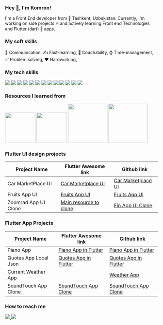 ### Hey 👋, I'm Komron!

I'm a Front End developer from 🌁 Tashkent, Uzbekistan. Currently, I'm working on side projects 🔥 and actively learning Front end Technologies and Flutter (dart) 📲 apps.

### My soft skills

🙌 Communication, ✍ Fast-learning, 🤵 Coachability, ⌚ Time-management, ✅ Problem solving, ❤️️ Hardworking, 

### My tech skills

![](https://img.shields.io/badge/Code-Dart-<#042B59>) ![](https://img.shields.io/badge/Framework-Flutter-<COLOR>) ![](https://img.shields.io/badge/UI-Flutter-<COLOR>) ![](https://img.shields.io/badge/Flutter-SDK-<COLOR>) ![](https://img.shields.io/badge/Firebase-Firestore-<COLOR>) ![](https://img.shields.io/badge/Dart-Lifecycle-<COLOR>) ![](https://img.shields.io/badge/Dart-Async-<COLOR>) ![](https://img.shields.io/badge/Code-OOP-<COLOR>) ![](https://img.shields.io/badge/Git-Github-<COLOR>) ![](https://img.shields.io/badge/Dart-GetX-<COLOR>) ![](https://img.shields.io/badge/Dart-BloC-<COLOR>) ![](https://img.shields.io/badge/Open-API-<COLOR>) ![](https://img.shields.io/badge/Figma-UI/Web-Design-<COLOR>)

### Resources I learned from

<img src= "https://covers.zlibcdn2.com/covers299/books/9f/34/2e/9f342e887b3d2ade65b2cf7f4546f17b.jpg" width="100px"> <img src= "https://covers.zlibcdn2.com/covers299/books/a7/e3/d5/a7e3d5ba0b5ab50cfb3aab01290d04ce.jpg" width="100px"> <img src= "https://tutsgalaxy.net/wp-content/uploads/2019/12/The-Complete-2020-Flutter-Development-Bootcamp-With-Dart.jpg" height="129px"> 
<img src="https://d25jw0bj0s58lg.cloudfront.net/optimized/2X/c/c9c8a139027304d90a0b05c7d9eb7a31dda312dd_2_690x388.jpeg" height="129px">

### Flutter UI design projects

| Project Name | Flutter Awesome link | Github link |
| --- | --- | --- |
| Car MarketPlace UI | <a href= "https://flutterawesome.com/car-marketplace-app-ui-in-flutter/"> Car Marketplace UI </a> | <a href= "https://github.com/Komron-Mirzo/car_marketplace_ui"> Car Marketplace UI </a> |
| Fruits App UI| <a href= "https://flutterawesome.com/fruits-shop-app-ui-design-in-flutter/">Fruits App UI </a> | <a href= "https://github.com/Komron-Mirzo/FruitsApp"> Fruits App UI </a> |
| Zoomrad App UI Clone | <a href= "https://play.google.com/store/apps/details?id=uz.aloqabank.zoomrad&hl=ru&gl=US"> Main resource to clone </a> | <a href= "https://github.com/Komron-Mirzo/fin_app_ui"> Fin App UI Clone </a>  |

### Flutter App Projects

| Project Name | Flutter Awesome link | Github link |
| --- | --- | --- |
| Piano App | <a href= "https://flutterawesome.com/flutter-piano-app-black-and-white/"> Piano App in Flutter </a> | <a href= "https://github.com/Komron-Mirzo/piano_app"> Piano App in Flutter </a> |
| Quotes App Local Json | <a href= "https://flutterawesome.com/quotes-json-using-local-dart-file-2-times/"> Quotes App in Flutter </a> | <a href= "https://github.com/Komron-Mirzo/quotes_json_2"> Quotes App in Flutter </a> |
| Current Weather App |  | <a href= "https://github.com/Komron-Mirzo/weather_app"> Weather App  </a> |
| SoundTouch App Clone | <a href= "https://flutterawesome.com/sound-touch-app-clone-using-flutter/"> SoundTouch App Clone </a> | <a href= "https://github.com/Komron-Mirzo/sound_touch"> SoundTouch App Clone </a> |

### How to reach me

<a href="https://www.linkedin.com/in/komron-mirzo-abduvaliev-5a1892196/"> <img src="https://img.shields.io/badge/LinkedIn-Profile-blue"> </a>
<a href="https://https://t.me/Mevlana1994"> <img src="https://img.shields.io/badge/Telegram-User-blue"> </a>






